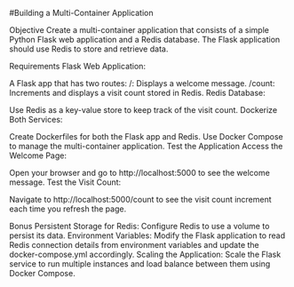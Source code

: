 #Building a Multi-Container Application

Objective
Create a multi-container application that consists of a simple Python Flask web application and a Redis database. The Flask application should use Redis to store and retrieve data.

Requirements
Flask Web Application:

A Flask app that has two routes:
/: Displays a welcome message.
/count: Increments and displays a visit count stored in Redis.
Redis Database:

Use Redis as a key-value store to keep track of the visit count.
Dockerize Both Services:

Create Dockerfiles for both the Flask app and Redis.
Use Docker Compose to manage the multi-container application.
Test the Application
Access the Welcome Page:

Open your browser and go to http://localhost:5000 to see the welcome message. Test the Visit Count:

Navigate to http://localhost:5000/count to see the visit count increment each time you refresh the page.

Bonus
Persistent Storage for Redis: Configure Redis to use a volume to persist its data.
Environment Variables: Modify the Flask application to read Redis connection details from environment variables and update the docker-compose.yml accordingly.
Scaling the Application: Scale the Flask service to run multiple instances and load balance between them using Docker Compose.

